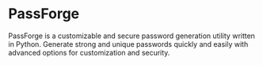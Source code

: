 # PassForge
PassForge is a customizable and secure password generation utility written in Python. Generate strong and unique passwords quickly and easily with advanced options for customization and security.
